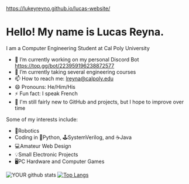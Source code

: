 https://lukeyreyno.github.io/lucas-website/
<h1>Hello! My name is Lucas Reyna.</h1>

I am a Computer Engineering Student at Cal Poly University

- 🔭 I’m currently working on my personal Discord Bot
      https://top.gg/bot/223959196238872577
- 🌱 I’m currently taking several engineering courses
- 📫 How to reach me: lreyna@calpoly.edu
- 😄 Pronouns: He/Him/His
- ⚡ Fun fact: I speak French
- 👶 I'm still fairly new to GitHub and projects, but I hope to improve over time

Some of my interests include:
- 🤖Robotics
- Coding in 🐍Python, 🕹️SystemVerilog, and ☕Java
- 💻Amateur Web Design
- 💡Small Electronic Projects
- 🖥️PC Hardware and Computer Games



![YOUR github stats](https://github-readme-stats.vercel.app/api?username=LukeyReyno)
[![Top Langs](https://github-readme-stats.vercel.app/api/top-langs/?username=LukeyReyno&layout=compact&hide=shaderlab,hlsl)](https://github.com/anuraghazra/github-readme-stats)
